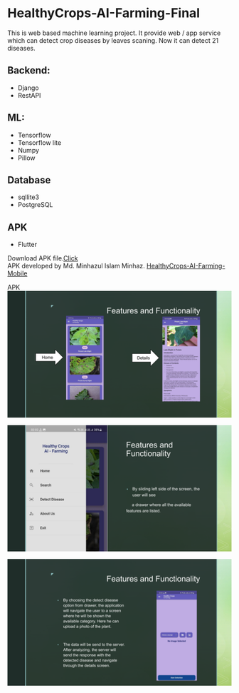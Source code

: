 # HealthyCrops-AI-Farming-Final
This is web based machine learning project. It provide web / app service which can detect crop diseases by leaves scaning. Now it can detect 21 diseases.

## Backend:
* Django
* RestAPI
## ML:
* Tensorflow
* Tensorflow lite
* Numpy
* Pillow
## Database
* sqllite3
* PostgreSQL
## APK
* Flutter 

Download APK file.[Click](https://github.com/HSAkash/HealthyCrops-AI-Farming/releases/download/HCAIF-C5/HCAIF.apk)<br>
APK developed by Md. Minhazul Islam Minhaz. [HealthyCrops-AI-Farming-Mobile](https://github.com/MiNHAZ-33/HealthyCrops-AI-Farming-Mobile)


APK
![](https://github.com/HSAkash/HealthyCrops-AI-Farming/blob/main/ReadmePic/1.png)


![](https://github.com/HSAkash/HealthyCrops-AI-Farming/blob/main/ReadmePic/2.png)

![](https://github.com/HSAkash/HealthyCrops-AI-Farming/blob/main/ReadmePic/3.png)
